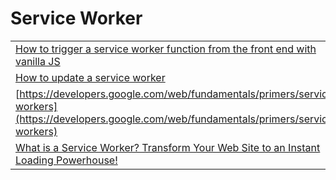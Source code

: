 # Service Worker

|  |  |
| :--- | :--- |
| [How to trigger a service worker function from the front end with vanilla JS](https://gomakethings.com/how-to-trigger-a-service-worker-function-from-the-front-end-with-vanilla-js/?mc_cid=eeded5b6a0&mc_eid=[UNIQID]) | 8/20 |
| [How to update a service worker](https://gomakethings.com/how-to-update-a-service-worker/?mc_cid=40dad9dfff&mc_eid=[UNIQID]) | 8/18 |
| [https://developers.google.com/web/fundamentals/primers/service-workers](https://developers.google.com/web/fundamentals/primers/service-workers) | 8/11 |
| [What is a Service Worker? Transform Your Web Site to an Instant Loading Powerhouse!](https://love2dev.com/blog/what-is-a-service-worker/) | 8/11 |

